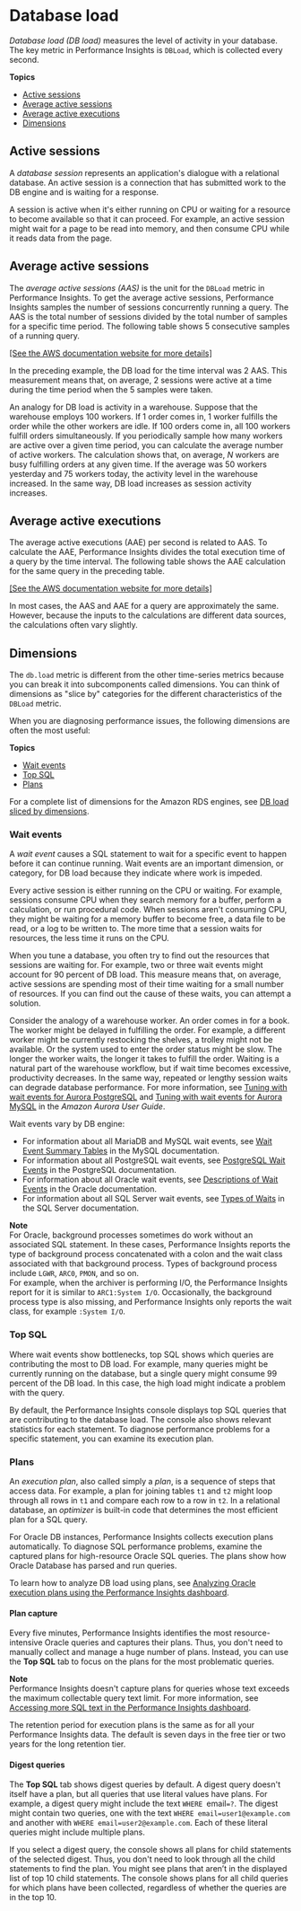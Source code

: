 # Database load<a name="USER_PerfInsights.Overview.ActiveSessions"></a>

*Database load \(DB load\)* measures the level of activity in your database\. The key metric in Performance Insights is `DBLoad`, which is collected every second\.

**Topics**
+ [Active sessions](#USER_PerfInsights.Overview.ActiveSessions.active-sessions)
+ [Average active sessions](#USER_PerfInsights.Overview.ActiveSessions.AAS)
+ [Average active executions](#USER_PerfInsights.Overview.ActiveSessions.AAE)
+ [Dimensions](#USER_PerfInsights.Overview.ActiveSessions.dimensions)

## Active sessions<a name="USER_PerfInsights.Overview.ActiveSessions.active-sessions"></a>

A *database session* represents an application's dialogue with a relational database\. An active session is a connection that has submitted work to the DB engine and is waiting for a response\. 

A session is active when it's either running on CPU or waiting for a resource to become available so that it can proceed\. For example, an active session might wait for a page to be read into memory, and then consume CPU while it reads data from the page\. 

## Average active sessions<a name="USER_PerfInsights.Overview.ActiveSessions.AAS"></a>

The *average active sessions \(AAS\)* is the unit for the `DBLoad` metric in Performance Insights\. To get the average active sessions, Performance Insights samples the number of sessions concurrently running a query\. The AAS is the total number of sessions divided by the total number of samples for a specific time period\. The following table shows 5 consecutive samples of a running query\.

[\[See the AWS documentation website for more details\]](http://docs.aws.amazon.com/AmazonRDS/latest/UserGuide/USER_PerfInsights.Overview.ActiveSessions.html)

In the preceding example, the DB load for the time interval was 2 AAS\. This measurement means that, on average, 2 sessions were active at a time during the time period when the 5 samples were taken\.

An analogy for DB load is activity in a warehouse\. Suppose that the warehouse employs 100 workers\. If 1 order comes in, 1 worker fulfills the order while the other workers are idle\. If 100 orders come in, all 100 workers fulfill orders simultaneously\. If you periodically sample how many workers are active over a given time period, you can calculate the average number of active workers\. The calculation shows that, on average, *N* workers are busy fulfilling orders at any given time\. If the average was 50 workers yesterday and 75 workers today, the activity level in the warehouse increased\. In the same way, DB load increases as session activity increases\. 

## Average active executions<a name="USER_PerfInsights.Overview.ActiveSessions.AAE"></a>

The average active executions \(AAE\) per second is related to AAS\. To calculate the AAE, Performance Insights divides the total execution time of a query by the time interval\. The following table shows the AAE calculation for the same query in the preceding table\.

[\[See the AWS documentation website for more details\]](http://docs.aws.amazon.com/AmazonRDS/latest/UserGuide/USER_PerfInsights.Overview.ActiveSessions.html)

In most cases, the AAS and AAE for a query are approximately the same\. However, because the inputs to the calculations are different data sources, the calculations often vary slightly\.

## Dimensions<a name="USER_PerfInsights.Overview.ActiveSessions.dimensions"></a>

The `db.load` metric is different from the other time\-series metrics because you can break it into subcomponents called dimensions\. You can think of dimensions as "slice by" categories for the different characteristics of the `DBLoad` metric\.

When you are diagnosing performance issues, the following dimensions are often the most useful:

**Topics**
+ [Wait events](#USER_PerfInsights.Overview.ActiveSessions.waits)
+ [Top SQL](#USER_PerfInsights.Overview.ActiveSessions.top-sql)
+ [Plans](#USER_PerfInsights.Overview.ActiveSessions.plans)

For a complete list of dimensions for the Amazon RDS engines, see [DB load sliced by dimensions](USER_PerfInsights.UsingDashboard.Components.md#USER_PerfInsights.UsingDashboard.Components.AvgActiveSessions.dims)\.

### Wait events<a name="USER_PerfInsights.Overview.ActiveSessions.waits"></a>

A *wait event* causes a SQL statement to wait for a specific event to happen before it can continue running\. Wait events are an important dimension, or category, for DB load because they indicate where work is impeded\. 

Every active session is either running on the CPU or waiting\. For example, sessions consume CPU when they search memory for a buffer, perform a calculation, or run procedural code\. When sessions aren't consuming CPU, they might be waiting for a memory buffer to become free, a data file to be read, or a log to be written to\. The more time that a session waits for resources, the less time it runs on the CPU\. 

When you tune a database, you often try to find out the resources that sessions are waiting for\. For example, two or three wait events might account for 90 percent of DB load\. This measure means that, on average, active sessions are spending most of their time waiting for a small number of resources\. If you can find out the cause of these waits, you can attempt a solution\. 

Consider the analogy of a warehouse worker\. An order comes in for a book\. The worker might be delayed in fulfilling the order\. For example, a different worker might be currently restocking the shelves, a trolley might not be available\. Or the system used to enter the order status might be slow\. The longer the worker waits, the longer it takes to fulfill the order\. Waiting is a natural part of the warehouse workflow, but if wait time becomes excessive, productivity decreases\. In the same way, repeated or lengthy session waits can degrade database performance\. For more information, see [Tuning with wait events for Aurora PostgreSQL](https://docs.aws.amazon.com/AmazonRDS/latest/AuroraUserGuide/AuroraPostgreSQL.Tuning.html) and [Tuning with wait events for Aurora MySQL](https://docs.aws.amazon.com/AmazonRDS/latest/AuroraUserGuide/AuroraMySQL.Managing.Tuning.wait-events.html) in the *Amazon Aurora User Guide*\. 

Wait events vary by DB engine: 
+ For information about all MariaDB and MySQL wait events, see [Wait Event Summary Tables](https://dev.mysql.com/doc/refman/5.7/en/wait-summary-tables.html) in the MySQL documentation\.
+ For information about all PostgreSQL wait events, see [PostgreSQL Wait Events](https://www.postgresql.org/docs/10/static/monitoring-stats.html#WAIT-EVENT-TABLE) in the PostgreSQL documentation\.
+ For information about all Oracle wait events, see [ Descriptions of Wait Events](https://docs.oracle.com/database/121/REFRN/GUID-2FDDFAA4-24D0-4B80-A157-A907AF5C68E2.htm#REFRN-GUID-2FDDFAA4-24D0-4B80-A157-A907AF5C68E2) in the Oracle documentation\.
+ For information about all SQL Server wait events, see [ Types of Waits](https://docs.microsoft.com/en-us/sql/relational-databases/system-dynamic-management-views/sys-dm-os-wait-stats-transact-sql?view=sql-server-2017#WaitTypes) in the SQL Server documentation\.

**Note**  
For Oracle, background processes sometimes do work without an associated SQL statement\. In these cases, Performance Insights reports the type of background process concatenated with a colon and the wait class associated with that background process\. Types of background process include `LGWR`, `ARC0`, `PMON`, and so on\.   
For example, when the archiver is performing I/O, the Performance Insights report for it is similar to `ARC1:System I/O`\. Occasionally, the background process type is also missing, and Performance Insights only reports the wait class, for example `:System I/O`\.

### Top SQL<a name="USER_PerfInsights.Overview.ActiveSessions.top-sql"></a>

Where wait events show bottlenecks, top SQL shows which queries are contributing the most to DB load\. For example, many queries might be currently running on the database, but a single query might consume 99 percent of the DB load\. In this case, the high load might indicate a problem with the query\.

By default, the Performance Insights console displays top SQL queries that are contributing to the database load\. The console also shows relevant statistics for each statement\. To diagnose performance problems for a specific statement, you can examine its execution plan\.

### Plans<a name="USER_PerfInsights.Overview.ActiveSessions.plans"></a>

An *execution plan*, also called simply a *plan*, is a sequence of steps that access data\. For example, a plan for joining tables `t1` and `t2` might loop through all rows in `t1` and compare each row to a row in `t2`\. In a relational database, an *optimizer* is built\-in code that determines the most efficient plan for a SQL query\.

For Oracle DB instances, Performance Insights collects execution plans automatically\. To diagnose SQL performance problems, examine the captured plans for high\-resource Oracle SQL queries\. The plans show how Oracle Database has parsed and run queries\.

To learn how to analyze DB load using plans, see [Analyzing Oracle execution plans using the Performance Insights dashboard](USER_PerfInsights.UsingDashboard.AccessPlans.md)\.

#### Plan capture<a name="USER_PerfInsights.Overview.ActiveSessions.plans.capture"></a>

Every five minutes, Performance Insights identifies the most resource\-intensive Oracle queries and captures their plans\. Thus, you don't need to manually collect and manage a huge number of plans\. Instead, you can use the **Top SQL** tab to focus on the plans for the most problematic queries\. 

**Note**  
Performance Insights doesn't capture plans for queries whose text exceeds the maximum collectable query text limit\. For more information, see [Accessing more SQL text in the Performance Insights dashboard](USER_PerfInsights.UsingDashboard.SQLTextSize.md)\.

The retention period for execution plans is the same as for all your Performance Insights data\. The default is seven days in the free tier or two years for the long retention tier\.

#### Digest queries<a name="USER_PerfInsights.Overview.ActiveSessions.plans.digest"></a>

The **Top SQL** tab shows digest queries by default\. A digest query doesn't itself have a plan, but all queries that use literal values have plans\. For example, a digest query might include the text `WHERE `email`=?`\. The digest might contain two queries, one with the text `WHERE email=user1@example.com` and another with `WHERE email=user2@example.com`\. Each of these literal queries might include multiple plans\.

If you select a digest query, the console shows all plans for child statements of the selected digest\. Thus, you don't need to look through all the child statements to find the plan\. You might see plans that aren’t in the displayed list of top 10 child statements\. The console shows plans for all child queries for which plans have been collected, regardless of whether the queries are in the top 10\.